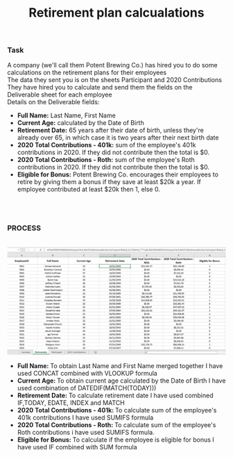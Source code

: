 <h1 align = "center"> Retirement plan calcualations </h1>
<br>
<h3> Task </h3>
<p> A company (we'll call them Potent Brewing Co.) has hired you to do some calculations on the retirement plans for their employees
<br>
The data they sent you is on the sheets Participant and 2020 Contributions
<br>
They have hired you to calculate and send them the fields on the Deliverable sheet for each employee
<br>
Details on the Deliverable fields:
<br>
<ul>
<li> <b>Full Name:</b> Last Name, First Name </li>
<li> <b>Current Age:</b> calculated by the Date of Birth </li>
<li> <b>Retirement Date:</b> 65 years after their date of birth, unless they're already over 65, in which case it is two years after their next birth date </li>
<li> <b>2020 Total Contributions - 401k:</b> sum of the employee's 401k contributions in 2020.  If they did not contribute then the total is $0. </li>
<li> <b>2020 Total Contributions - Roth:</b> sum of the employee's Roth contributions in 2020.  If they did not contribute then the total is $0. </li>
<li> <b>Eligible for Bonus:</b> Potent Brewing Co. encourages their employees to retire by giving them a bonus if they save at least $20k a year.  If employee contributed at least $20k then 1, else 0.</li>
</ul>
<br>
<br>
<h3> PROCESS </h3>
<br>
  <img src = "https://github.com/Ags-S/Excel-projects-Udemy/blob/main/spreadsheet.png"> <br>
  <ul>
<li> <b>Full Name: </b> To obtain Last Name and First Name merged together I have used CONCAT combined with VLOOKUP formula</li>
<li> <b>Current Age: </b> To obtain current age calculated by the Date of Birth I have used combination of DATEDIF(MATCH(TODAY))) </li>
<li> <b>Retirement Date: </b> To calculate retirement date I have used combined IF,TODAY, EDATE, INDEX and MATCH </li>
<li> <b>2020 Total Contributions - 401k: </b>To calculate sum of the employee's 401k contributions I have used SUMIFS formula </li>
<li> <b>2020 Total Contributions - Roth: </b> To calculate sum of the employee's Roth contributions i have used SUMIFS formula. </li>
<li> <b>Eligible for Bonus: </b> To calculate if the employee is eligible for bonus I have used IF combined with SUM formula</li>
</ul>
